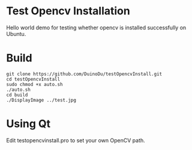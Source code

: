 # Test Opencv Installation
Hello world demo for testing whether opencv is installed successfully on Ubuntu.

# Build
```
git clone https://github.com/DuinoDu/testOpencvInstall.git
cd testOpencvInstall
sudo chmod +x auto.sh
./auto.sh
cd build
./DisplayImage ../test.jpg
```

# Using Qt
Edit testopencvinstall.pro to set your own OpenCV path.


